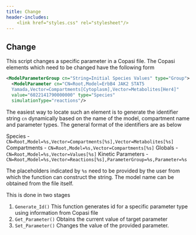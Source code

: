 ```yaml
---
title: Change
header-includes:
    <link href="styles.css" rel="stylesheet"/>
---
```


## Change

This script changes a specific parameter in a Copasi file.
The Copasi elements which need to be changed have the following
form

```xml
<ModelParameterGroup cn="String=Initial Species Values" type="Group">
  <ModelParameter cn="CN=Root,Model=ErbB4 JAK2 STAT5
  Yamada,Vector=Compartments[Cytoplasm],Vector=Metabolites[Her4]"
  value="6022141790000000" type="Species"
  simulationType="reactions"/>
```

The easiest way to locate such an element is to generate the
identifier string `cn` dynamically based on the name of the
model, compartment name and parameter types. The general format
of the identifiers are as below

Species - `CN=Root,Model=%s,Vector=Compartments[%s],Vector=Metabolites[%s]`
Compartments - `CN=Root,Model=%s,Vector=Compartments[%s]`
Globals - `CN=Root,Model=%s,Vector=Values[%s]`
Kinetic Parameters - `CN=Root,Model=%s,Vector=Reactions[%s],ParameterGroup=%s,Parameter=%s`

The placeholders indicated by `%s` need to be provided by the
user from which the function can construct the string. The model
name can be obtained from the file itself.

This is done in two stages

1. `Generate_Id()` This function generates id for a specific
   parameter type using information from Copasi file
2. `Get_Parameter()` Obtains the current value of target
   parameter
3. `Set_Parameter()` Changes the value of the provided
   parameter.
